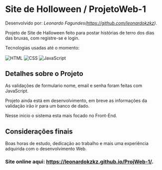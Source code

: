 # Site de Holloween / ProjetoWeb-1

Desenvolvido por: *Leonardo Fagundes(https://github.com/leonardokzkz).*

Projeto de Site de Halloween feito para postar histórias de terro dos dias das bruxas, com registre-se e login.

Tecnologias usadas até o momento:

<div style="display: inline_block">
    <img align="center" alt="HTML" src="https://img.shields.io/badge/HTML5-E34F26?style=for-the-badge&logo=html5&logoColor=white">
    <img align="center" alt="CSS" src="https://img.shields.io/badge/CSS3-1572B6?style=for-the-badge&logo=css3&logoColor=white">
    <img align="center" alt="JavaScript" src="https://img.shields.io/badge/JavaScript-F7DF1E?style=for-the-badge&logo=javascript&logoColor=black"/>
</div>

## Detalhes sobre o Projeto

As validações de formulario nome, email e senha foram feitas com JavaScript.

Projeto ainda está em desenvolvimento, em breve as informações da validação irão ir para um banco de dado.

Nesse inicio o sistema esta mais focado no Front-End.

## Considerações finais

Boas horas de estudo, dedicação ao trabalho e mais uma experiência adquirida com o desenvolvimento Web.

### Site online aqui: **https://leonardokzkz.github.io/ProjWeb-1/**.
